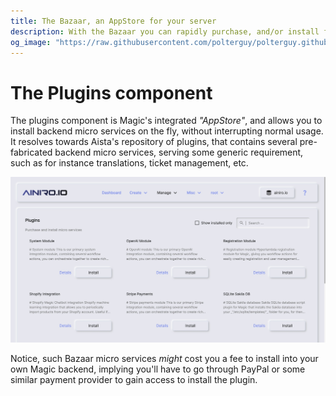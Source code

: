 ```yaml
---
title: The Bazaar, an AppStore for your server
description: With the Bazaar you can rapidly purchase, and/or install free backend micro services on the fly, without interrupting your production environment. Click a button, pay the purchase price if any, download the micro service, and voila! You've got a new micro service solving some problem related to your particular problem.
og_image: "https://raw.githubusercontent.com/polterguy/polterguy.github.io/master/images/og-bazaar.jpg"
---
```


# The Plugins component

The plugins component is Magic's integrated _"AppStore"_, and allows you to install backend micro
services on the fly, without interrupting normal usage. It resolves towards Aista's repository of plugins, that
contains several pre-fabricated backend micro services, serving some generic requirement, such as
for instance translations, ticket management, etc.

![Magic's plugins](https://raw.githubusercontent.com/polterguy/polterguy.github.io/master/images/bazaar.jpg)

Notice, such Bazaar micro services _might_ cost you a fee to install into your own Magic backend,
implying you'll have to go through PayPal or some similar payment provider to gain access to install the
plugin.
